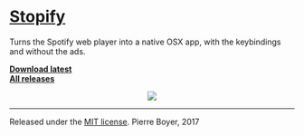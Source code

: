 # [Stopify](https://github.com/npny/stopify)
Turns the Spotify web player into a native OSX app, with the keybindings and without the ads.

[__Download latest__](https://github.com/npny/stopify/releases/download/1.0.0/Stopify.tar.gz)  
[__All releases__](https://github.com/npny/stopify/releases/)

<p align="center">
<a href="https://github.com/npny/stopify/releases/download/1.0.0/Stopify.tar.gz">
<img src="http://i.imgur.com/zUpE0Bl.png"><br>
</a>
</p>

---
Released under the [MIT license](http://opensource.org/licenses/mit-license.php). Pierre Boyer, 2017
